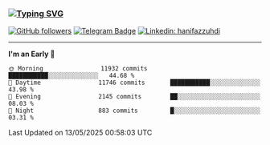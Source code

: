 ### [![Typing SVG](https://readme-typing-svg.herokuapp.com?font=lato&size=22&lines=Hi+There+👋)](https://git.io/typing-svg) 

[![GitHub followers](https://img.shields.io/github/followers/hanifazzuhdi?label=Follow&style=social)](https://github.com/hanifazzuhdi/?tab=follow) 
[![Telegram Badge](https://img.shields.io/badge/-hanif0198-blue?style=social&logo=telegram&link=https://www.t.me/hanif0198/)](https://www.t.me/hanif0198/) 
[![Linkedin: hanifazzuhdi](https://img.shields.io/badge/-hanifazzuhdi-blue?style=flat-square&logo=Linkedin&logoColor=white&link=https://www.linkedin.com/in/hanif-az-zuhdi-69688019b/)](https://www.linkedin.com/in/hanif-az-zuhdi-69688019b/) 

<hr/>

<!--START_SECTION:waka-->
**I'm an Early 🐤** 

```text
🌞 Morning                11932 commits       ███████████░░░░░░░░░░░░░░   44.68 % 
🌆 Daytime                11746 commits       ███████████░░░░░░░░░░░░░░   43.98 % 
🌃 Evening                2145 commits        ██░░░░░░░░░░░░░░░░░░░░░░░   08.03 % 
🌙 Night                  883 commits         █░░░░░░░░░░░░░░░░░░░░░░░░   03.31 % 
```



 Last Updated on 13/05/2025 00:58:03 UTC
<!--END_SECTION:waka-->
